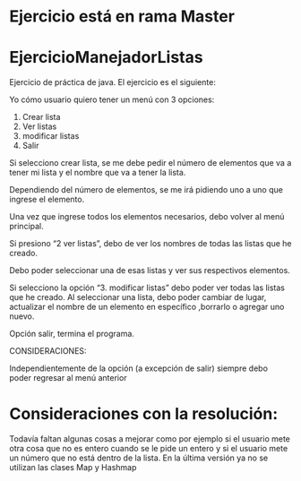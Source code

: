 # Ejercicio está en rama Master
# EjercicioManejadorListas
Ejercicio de práctica de java. El ejercicio es el siguiente:

Yo cómo usuario quiero tener un menú con 3 opciones:

1. Crear lista
2. Ver listas
3. modificar listas
4. Salir

Si selecciono crear lista, se me debe pedir el número de elementos que va a tener mi lista y el nombre que va a tener la lista.

Dependiendo del número de elementos, se me irá pidiendo uno a uno que ingrese el elemento.

Una vez que ingrese todos los elementos necesarios, debo volver al menú principal.

Si presiono “2 ver listas”, debo de ver los nombres de todas las listas que he creado.

Debo poder seleccionar una de esas listas y ver sus respectivos elementos.


Si selecciono la opción “3. modificar listas” debo poder ver todas las listas que he creado. Al seleccionar una lista, debo poder cambiar de lugar, actualizar el nombre de un elemento en específico ,borrarlo o agregar uno nuevo.


Opción salir, termina el programa.


CONSIDERACIONES:

Independientemente de la opción (a excepción de salir) siempre debo poder regresar al menú anterior


# Consideraciones con la resolución:

Todavía faltan algunas cosas a mejorar como por ejemplo si el usuario mete otra cosa que no es entero cuando se le pide un entero y si el usuario mete un número que no está dentro de la lista.
En la última versión ya no se utilizan las clases Map y Hashmap 


